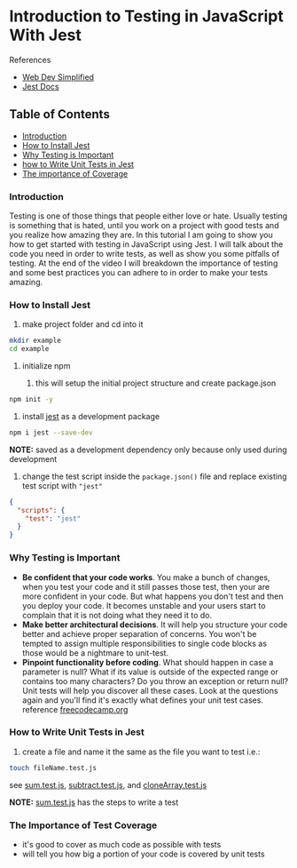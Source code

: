 # Introduction to Testing in JavaScript With Jest

References

- [Web Dev Simplified](https://www.youtube.com/watch?v=FgnxcUQ5vho&list=PLZlA0Gpn_vH_63f0HH-dUtkininO7GO6f)
- [Jest Docs](https://jestjs.io/docs/getting-started)

## Table of Contents

- [Introduction](#introduction)
- [How to Install Jest](#how-to-install-jest)
- [Why Testing is Important](#why-testing0is-important)
- [how to Write Unit Tests in Jest](#how-write-unit-tests-in-jest)
- [The importance of Coverage](#the-importance-of-coverage)

### Introduction

Testing is one of those things that people either love or hate. Usually testing is something that is hated, until you work on a project with good tests and you realize how amazing they are. In this tutorial I am going to show you how to get started with testing in JavaScript using Jest. I will talk about the code you need in order to write tests, as well as show you some pitfalls of testing. At the end of the video I will breakdown the importance of testing and some best practices you can adhere to in order to make your tests amazing.

### How to Install Jest

1. make project folder and cd into it

```bash
mkdir example
cd example
```

1. initialize npm

   1. this will setup the initial project structure and create package.json

```bash
npm init -y
```

1. install [jest](https://jestjs.io/) as a development package

```bash
npm i jest --save-dev
```

**NOTE:** saved as a development dependency only because only used during development

1. change the test script inside the `package.json()` file and replace existing test script with `"jest"`

```json
{
  "scripts": {
    "test": "jest"
  }
}
```

### Why Testing is Important

- **Be confident that your code works**. You make a bunch of changes, when you test your code and it still passes those test, then your are more confident in your code. But what happens you don't test and then you deploy your code. It becomes unstable and your users start to complain that it is not doing what they need it to do.
- **Make better architectural decisions**. It will help you structure your code better and achieve proper separation of concerns. You won't be tempted to assign multiple responsibilities to single code blocks as those would be a nightmare to unit-test.
- **Pinpoint functionality before coding**. What should happen in case a parameter is null? What if its value is outside of the expected range or contains too many characters? Do you throw an exception or return null? Unit tests will help you discover all these cases. Look at the questions again and you'll find it's exactly what defines your unit test cases.
  reference [freecodecamp.org](https://www.freecodecamp.org/news/how-to-start-unit-testing-javascript/)

### How to Write Unit Tests in Jest

1. create a file and name it the same as the file you want to test i.e.:

```bash
touch fileName.test.js
```

see [sum.test.js](/javascript/testing/jest/notes/sum.testjs.md), [subtract.test.js](/javascript/testing/jest/notes/subract.testjs.md), and [cloneArray.test.js](/javascript/testing/jest/notes/cloneArray.testjs.md)

**NOTE:** [sum.test.js](/javascript/testing/jest/notes/sum.testjs.md) has the steps to write a test

### The Importance of Test Coverage

- it's good to cover as much code as possible with tests
- will tell you how big a portion of your code is covered by unit tests
